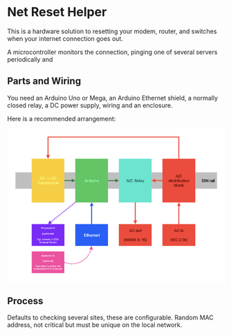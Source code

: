 # Net Reset Helper

This is a hardware solution to resetting your modem, router, and switches when your internet connection goes out.

A microcontroller monitors the connection, pinging one of several servers periodically and 

## Parts and Wiring

You need an Arduino Uno or Mega, an Arduino Ethernet shield, a normally closed relay, a DC power supply, wiring and an enclosure.

Here is a recommended arrangement:

![General Wiring Diagram](images/din.png)

## Process

Defaults to checking several sites, these are configurable.  Random MAC address, not critical but must be unique on the local network.